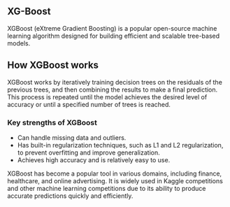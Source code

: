 ## XG-Boost
XGBoost (eXtreme Gradient Boosting) is a popular open-source machine learning algorithm designed for building efficient and scalable tree-based models.

## How XGBoost works
XGBoost works by iteratively training decision trees on the residuals of the previous trees, and then combining the results to make a final prediction. This process is repeated until the model achieves the desired level of accuracy or until a specified number of trees is reached.

### Key strengths of XGBoost
- Can handle missing data and outliers.
- Has built-in regularization techniques, such as L1 and L2 regularization, to prevent overfitting and improve generalization.
- Achieves high accuracy and is relatively easy to use.


XGBoost has become a popular tool in various domains, including finance, healthcare, and online advertising. It is widely used in Kaggle competitions and other machine learning competitions due to its ability to produce accurate predictions quickly and efficiently.